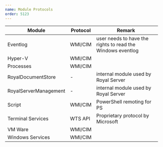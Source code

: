 ```yaml
---
name: Module Protocols
order: 5123
---
```

|Module                 |Protocol  |Remark                                                       |
|-----------------------|----------|-------------------------------------------------------------|
|Eventlog               |WMI/CIM   |user needs to have the rights to read the Windows eventlog   |
|Hyper-V                |WMI/CIM   |                                                             |
|Processes              |WMI/CIM   |                                                             |
|RoyalDocumentStore     |-         |internal module used by Royal Server                         |
|RoyalServerManagement  |-         |internal module used by Royal Server                         |
|Script                 |WMI/CIM   |PowerShell remoting for PS                                   |
|Terminal Services      |WTS API   |Proprietary protocol by Microsoft                            |
|VM Ware                |WMI/CIM   |                                                             |
|Windows Services       |WMI/CIM   |                                                             |
